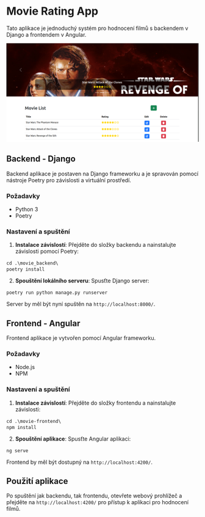 # Movie Rating App

Tato aplikace je jednoduchý systém pro hodnocení filmů s backendem v Django a frontendem v Angular.

![App screenshot](screen_sw.png)

## Backend - Django

Backend aplikace je postaven na Django frameworku a je spravován pomocí nástroje Poetry pro závislosti a virtuální prostředí.

### Požadavky

- Python 3
- Poetry

### Nastavení a spuštění

1. **Instalace závislostí**:
   Přejděte do složky backendu a nainstalujte závislosti pomocí Poetry:

```
cd .\movie_backend\
poetry install
```

2. **Spouštění lokálního serveru**:
Spusťte Django server:

```
poetry run python manage.py runserver
```

Server by měl být nyní spuštěn na `http://localhost:8000/`.

## Frontend - Angular

Frontend aplikace je vytvořen pomocí Angular frameworku.

### Požadavky

- Node.js
- NPM

### Nastavení a spuštění

1. **Instalace závislostí**:
Přejděte do složky frontendu a nainstalujte závislosti:

```
cd .\movie-frontend\
npm install
```

2. **Spouštění aplikace**:
Spusťte Angular aplikaci:

```
ng serve
```

Frontend by měl být dostupný na `http://localhost:4200/`.

## Použití aplikace

Po spuštění jak backendu, tak frontendu, otevřete webový prohlížeč a přejděte na `http://localhost:4200/` pro přístup k aplikaci pro hodnocení filmů.
